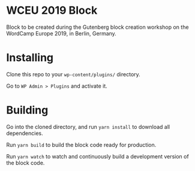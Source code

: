 # WCEU 2019 Block
Block to be created during the Gutenberg block creation workshop on the WordCamp Europe 2019, in Berlin, Germany.

# Installing

Clone this repo to your `wp-content/plugins/` directory.

Go to `WP Admin > Plugins` and activate it.

# Building

Go into the cloned directory, and run `yarn install` to download all dependencies.

Run `yarn build` to build the block code ready for production.

Run `yarn watch` to watch and continuously build a development version of the block code.
